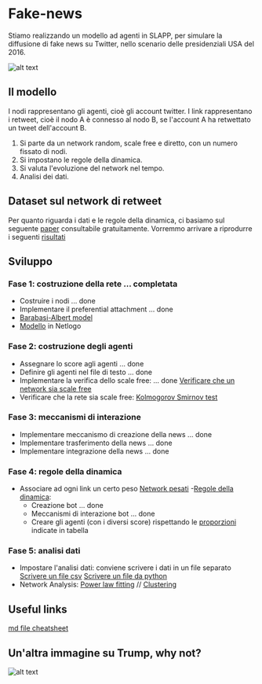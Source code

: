 # Fake-news
Stiamo realizzando un modello ad agenti in SLAPP, per simulare la diffusione di fake news su Twitter, nello scenario delle presidenziali 
USA del 2016.

![alt text](https://dynaimage.cdn.cnn.com/cnn/q_auto,h_600/https%3A%2F%2Fcdn.cnn.com%2Fcnnnext%2Fdam%2Fassets%2F180126190057-08-white-house-mueller-denial-quotes-restricted.jpg)

## Il modello
I nodi rappresentano gli agenti, cioè gli account twitter.
I link rappresentano i retweet, cioè il nodo A è connesso al nodo B, se l'account A ha retwettato un tweet dell'account B.
1. Si parte da un network random, scale free e diretto, con un numero fissato di nodi.
2. Si impostano le regole della dinamica.
3. Si valuta l'evoluzione del network nel tempo. 
4. Analisi dei dati. 

## Dataset sul network di retweet 
Per quanto riguarda i dati e le regole della dinamica, ci basiamo sul seguente [paper](https://www.nature.com/articles/s41467-018-07761-2) consultabile gratuitamente. 
Vorremmo arrivare a riprodurre i seguenti [risultati](https://www.nature.com/articles/s41467-018-07761-2/tables/2)

## Sviluppo
### Fase 1: costruzione della rete ... completata
- Costruire i nodi ... done
- Implementare il preferential attachment ... done
- [Barabasi-Albert model](https://en.wikipedia.org/wiki/Barab%C3%A1si%E2%80%93Albert_model)
- [Modello](https://ccl.northwestern.edu/netlogo/models/PreferentialAttachment) in Netlogo

### Fase 2: costruzione degli agenti 
- Assegnare lo score agli agenti ... done 
- Definire gli agenti nel file di testo ... done 
- Implementare la verifica dello scale free: ... done 
[Verificare che un network sia scale free](https://stackoverflow.com/questions/49908014/how-can-i-check-if-a-network-is-scale-free)
- Verificare che la rete sia scale free:
[Kolmogorov Smirnov test](https://en.wikipedia.org/wiki/Kolmogorov%E2%80%93Smirnov_test)

### Fase 3: meccanismi di interazione
- Implementare meccanismo di creazione della news ... done
- Implementare trasferimento della news ... done
- Implementare integrazione della news ... done

### Fase 4: regole della dinamica 
- Associare ad ogni link un certo peso
[Network pesati](https://networkx.github.io/documentation/stable/auto_examples/drawing/plot_weighted_graph.html)
-[Regole della dinamica](https://docs.google.com/document/d/1kIeEAsEj68Kzrlez-EyenRuGMm5y2Hc0zdkFIFzppUE/edit?usp=sharing):
  - Creazione bot ... done 
  - Meccanismi di interazione bot ... done
  - Creare gli agenti (con i diversi score) rispettando le [proporzioni](https://docs.google.com/spreadsheets/d/12tik2m_w-y7LoZE5tSWOoTFDNzIT6hjsoO4Oaqabnoc/edit#gid=0) indicate in tabella

### Fase 5: analisi dati 
- Impostare l'analisi dati: conviene scrivere i dati in un file separato 
[Scrivere un file csv](https://www.programiz.com/python-programming/writing-csv-file)
[Scrivere un file da python](https://www.w3schools.com/python/python_file_write.asp)
- Network Analysis: 
[Power law fitting](https://github.com/micheletizzoni/Complexity-in-social-systems/blob/master/2-networkx/nb04_powerlaw_fitting.ipynb) //
[Clustering](https://github.com/micheletizzoni/Complexity-in-social-systems/blob/master/2-networkx/nb05_network_analysis.ipynb)


## Useful links
[md file cheatsheet](https://github.com/adam-p/markdown-here/wiki/Markdown-Cheatsheet)

## Un'altra immagine su Trump, why not?
![alt text](https://images.axios.com/YWMPTIF_Za_LAeU4cHUJwxe1R0M=/1920x1080/smart/2017/12/15/1513303959471.png)
